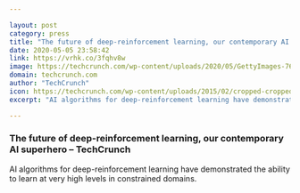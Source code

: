 ```yaml
---

layout: post
category: press
title: "The future of deep-reinforcement learning, our contemporary AI superhero"
date: 2020-05-05 23:58:42
link: https://vrhk.co/3fqhv8w
image: https://techcrunch.com/wp-content/uploads/2020/05/GettyImages-769726995.jpg?w=710
domain: techcrunch.com
author: "TechCrunch"
icon: https://techcrunch.com/wp-content/uploads/2015/02/cropped-cropped-favicon-gradient.png?w=180
excerpt: "AI algorithms for deep-reinforcement learning have demonstrated the ability to learn at very high levels in constrained domains."

---
```


### The future of deep-reinforcement learning, our contemporary AI superhero – TechCrunch

AI algorithms for deep-reinforcement learning have demonstrated the ability to learn at very high levels in constrained domains.